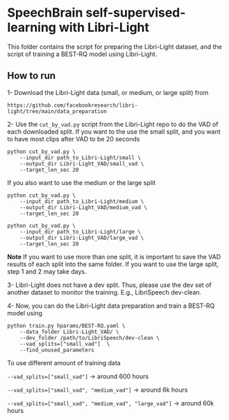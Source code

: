 # SpeechBrain self-supervised-learning with Libri-Light

This folder contains the script for preparing the Libri-Light dataset, and the script of training a BEST-RQ model using Libri-Light.

## How to run

1- Download the Libri-Light data (small, or medium, or large split) from

    https://github.com/facebookresearch/libri-light/tree/main/data_preparation


2- Use the ```cut_by_vad.py``` script from the Libri-Light repo to do the VAD of each downloaded split. If you want to the use the small split, and you want to have most clips after VAD to be 20 seconds

    python cut_by_vad.py \
        --input_dir path_to_Libri-Light/small \
        --output_dir Libri-Light_VAD/small_vad \
        --target_len_sec 20

If you also want to use the medium or the large split

    python cut_by_vad.py \
        --input_dir path_to_Libri-Light/medium \
        --output_dir Libri-Light_VAD/medium_vad \
        --target_len_sec 20

    python cut_by_vad.py \
        --input_dir path_to_Libri-Light/large \
        --output_dir Libri-Light_VAD/large_vad \
        --target_len_sec 20

**Note**
   If you want to use more than one split, it is important to save the VAD results of each split into the same folder.
   If you want to use the large split, step 1 and 2 may take days.

3- Libri-Light does not have a dev split. Thus, please use the dev set of another dataset to monitor the training. E.g.,
LibriSpeech dev-clean.


4- Now, you can do the Libri-Light data preparation and train a BEST-RQ model using

    python train.py hparams/BEST-RQ.yaml \
        --data_folder Libri-Light_VAD/ \
        --dev_folder /path/to/LibriSpeech/dev-clean \
        --vad_splits=["small_vad"]  \
        --find_unused_parameters

To use different amount of training data

```--vad_splits=["small_vad"]``` -> around 600 hours

```--vad_splits=["small_vad", "medium_vad"]``` -> around 6k hours

```--vad_splits=["small_vad", "medium_vad", "large_vad"]``` -> around 60k hours